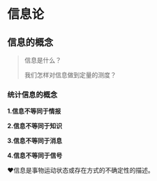 # 信息论

## 信息的概念

> 信息是什么？
>
> 我们怎样对信息做到定量的测度？

### 统计信息的概念

**1.信息不等同于情报**

**2.信息不等同于知识**

**3.信息不等同于消息**

**4.信息不等同于信号**

:heart:信息是事物运动状态或存在方式的不确定性的描述。



